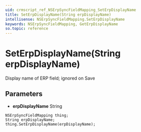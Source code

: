 ```yaml
---
uid: crmscript_ref_NSErpSyncFieldMapping_SetErpDisplayName
title: SetErpDisplayName(String erpDisplayName)
intellisense: NSErpSyncFieldMapping.SetErpDisplayName
keywords: NSErpSyncFieldMapping, GetErpDisplayName
so.topic: reference
---
```


# SetErpDisplayName(String erpDisplayName)

Display name of ERP field; ignored on Save

## Parameters

* **erpDisplayName** String

```crmscript
NSErpSyncFieldMapping thing;
String erpDisplayName;
thing.SetErpDisplayName(erpDisplayName);
```

